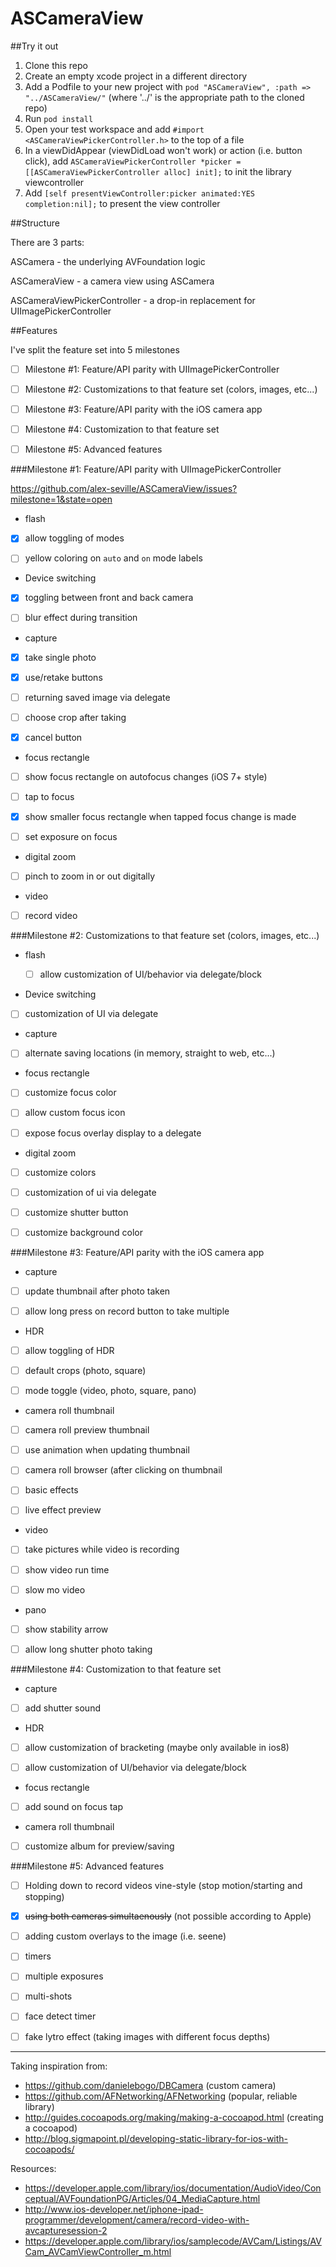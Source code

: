 ASCameraView
=========

##Try it out

1. Clone this repo
2. Create an empty xcode project in a different directory
3. Add a Podfile to your new project with `pod "ASCameraView", :path => "../ASCameraView/"` (where '../' is the appropriate path to the cloned repo)
4. Run `pod install`
5. Open your test workspace and add `#import <ASCameraViewPickerController.h>` to the top of a file
6. In a viewDidAppear (viewDidLoad won't work) or action (i.e. button click), add `ASCameraViewPickerController *picker = [[ASCameraViewPickerController alloc] init];` to init the library viewcontroller
7. Add `[self presentViewController:picker animated:YES completion:nil];` to present the view controller

##Structure

There are 3 parts:

ASCamera - the underlying AVFoundation logic

ASCameraView - a camera view using ASCamera

ASCameraViewPickerController - a drop-in replacement for UIImagePickerController

##Features

I've split the feature set into 5 milestones

- [ ] Milestone #1: Feature/API parity with UIImagePickerController

- [ ] Milestone #2: Customizations to that feature set (colors, images, etc...)

- [ ] Milestone #3: Feature/API parity with the iOS camera app

- [ ] Milestone #4: Customization to that feature set

- [ ] Milestone #5: Advanced features


###Milestone #1: Feature/API parity with UIImagePickerController

https://github.com/alex-seville/ASCameraView/issues?milestone=1&state=open


- flash

 - [x] allow toggling of modes
 
 - [ ] yellow coloring on `auto` and `on` mode labels
 
- Device switching

 - [x] toggling between front and back camera
 
 - [ ] blur effect during transition
 
- capture

 - [x] take single photo
 
 - [x] use/retake buttons
 
 - [ ] returning saved image via delegate

 - [ ] choose crop after taking

 - [x] cancel button

- focus rectangle

 - [ ] show focus rectangle on autofocus changes (iOS 7+ style)
 
 - [ ] tap to focus
 
 - [x] show smaller focus rectangle when tapped focus change is made
 
 - [ ] set exposure on focus

- digital zoom

 - [ ] pinch to zoom in or out digitally
 
- video  

 - [ ] record video


###Milestone #2: Customizations to that feature set (colors, images, etc...)

- flash
 
  - [ ] allow customization of UI/behavior via delegate/block

- Device switching
 
 - [ ] customization of UI via delegate
 
- capture
 
 - [ ] alternate saving locations (in memory, straight to web, etc...)
 
- focus rectangle
 
 - [ ] customize focus color
 
 - [ ] allow custom focus icon
 
 - [ ] expose focus overlay display to a delegate

- digital zoom
 
 - [ ] customize colors
 
 - [ ] customization of ui via delegate
 
- [ ] customize shutter button

- [ ] customize background color
 
 
###Milestone #3: Feature/API parity with the iOS camera app
 
 
 - capture

- [ ] update thumbnail after photo taken

- [ ] allow long press on record button to take multiple

- HDR

 - [ ] allow toggling of HDR
 
- [ ] default crops (photo, square)

- [ ] mode toggle (video, photo, square, pano)

- camera roll thumbnail

 - [ ] camera roll preview thumbnail
 
 - [ ] use animation when updating thumbnail

 - [ ] camera roll browser (after clicking on thumbnail
 
- [ ] basic effects

- [ ] live effect preview
 
- video

 - [ ] take pictures while video is recording

 - [ ] show video run time
 
 - [ ] slow mo video

- pano

 - [ ] show stability arrow

 - [ ]  allow long shutter photo taking
 

###Milestone #4: Customization to that feature set


- capture

- [ ] add shutter sound
 
- HDR
 
 - [ ] allow customization of bracketing (maybe only available in ios8)
 
 - [ ] allow customization of UI/behavior via delegate/block

- focus rectangle
 
 - [ ] add sound on focus tap

- camera roll thumbnail

 - [ ] customize album for preview/saving


###Milestone #5: Advanced features


- [ ] Holding down to record videos vine-style (stop motion/starting and stopping)

- [x] ~~using both cameras simultaenously~~ (not possible according to Apple)

- [ ] adding custom overlays to the image (i.e. seene)

- [ ] timers

- [ ] multiple exposures

- [ ] multi-shots

- [ ] face detect timer

- [ ] fake lytro effect (taking images with different focus depths)



----------

Taking inspiration from:
- https://github.com/danielebogo/DBCamera (custom camera)
- https://github.com/AFNetworking/AFNetworking (popular, reliable library)
- http://guides.cocoapods.org/making/making-a-cocoapod.html (creating a cocoapod)
- http://blog.sigmapoint.pl/developing-static-library-for-ios-with-cocoapods/
  
Resources:
- https://developer.apple.com/library/ios/documentation/AudioVideo/Conceptual/AVFoundationPG/Articles/04_MediaCapture.html
- http://www.ios-developer.net/iphone-ipad-programmer/development/camera/record-video-with-avcapturesession-2
- https://developer.apple.com/library/ios/samplecode/AVCam/Listings/AVCam_AVCamViewController_m.html

